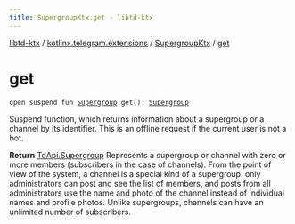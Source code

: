 ```yaml
---
title: SupergroupKtx.get - libtd-ktx
---
```


[libtd-ktx](../../index.html) / [kotlinx.telegram.extensions](../index.html) / [SupergroupKtx](index.html) / [get](./get.html)

# get

`open suspend fun `[`Supergroup`](https://tdlibx.github.io/td/docs/org/drinkless/td/libcore/telegram/TdApi/Supergroup.html)`.get(): `[`Supergroup`](https://tdlibx.github.io/td/docs/org/drinkless/td/libcore/telegram/TdApi/Supergroup.html)

Suspend function, which returns information about a supergroup or a channel by its identifier.
This is an offline request if the current user is not a bot.

**Return**
[TdApi.Supergroup](https://tdlibx.github.io/td/docs/org/drinkless/td/libcore/telegram/TdApi/Supergroup.html) Represents a supergroup or channel with zero or more members
(subscribers in the case of channels). From the point of view of the system, a channel is a
special kind of a supergroup: only administrators can post and see the list of members, and posts
from all administrators use the name and photo of the channel instead of individual names and
profile photos. Unlike supergroups, channels can have an unlimited number of subscribers.

